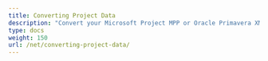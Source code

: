 ```yaml
---
title: Converting Project Data
description: "Convert your Microsoft Project MPP or Oracle Primavera XML files in graphic formats (PDF, JPEG, PNG) by using Aspose.Tasks for .NET."
type: docs
weight: 150
url: /net/converting-project-data/
---
```

